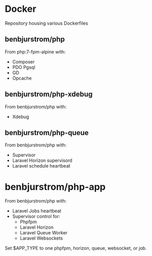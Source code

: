 # Docker
Repository housing various Dockerfiles

## benbjurstrom/php
From php:7-fpm-alpine with:
- Composer
- PDO Pgsql
- GD
- Opcache

## benbjurstrom/php-xdebug
From benbjurstrom/php with:
- Xdebug

## benbjurstrom/php-queue
From benbjurstrom/php with:
- Supervisor
- Laravel Horizon supervisord
- Laravel schedule heartbeat

# benbjurstrom/php-app
From benbjurstrom/php with:
- Laravel Jobs heartbeat
- Supervisor control for:
  - Phpfpm
  - Laravel Horizon
  - Laravel Queue Worker
  - Laravel Websockets

Set $APP_TYPE to one phpfpm, horizon, queue, websocket, or job.
